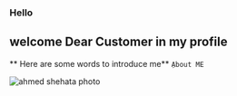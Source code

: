 ### Hello 
## welcome Dear Customer in my profile
** Here are some words to introduce me**
`ِAbout ME`

![ahmed shehata photo](https://avatars.githubusercontent.com/u/11885072?s=400&u=2b956372d2615ca40c2d49390b2c5a5e7511b2a7&v=4)

